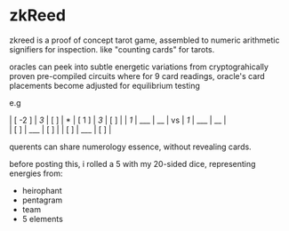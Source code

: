 # zkReed

zkreed is a proof of concept tarot game, assembled to numeric arithmetic signifiers for inspection. like "counting cards" for tarots.

oracles can peek into subtle energetic variations from cryptograhically proven pre-compiled circuits
where for 9 card readings, oracle's card placements become adjusted for equilibrium testing

e.g

| [ -2 ] | _3_ | [  ] | *			| [ 1 ] | _3_ | [  ] | 
|  _1_   | ___ |  __  |		vs		|  _1_  | ___ |  __  |  
| [   ]  | ___ | [  ] |				| [   ] | ___ | [  ] |

querents can share numerology essence, without revealing cards. 

before posting this, i rolled a 5 with my 20-sided dice, representing energies from:
- heirophant
- pentagram
- team
- 5 elements